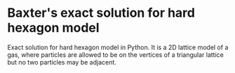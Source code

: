# Baxter's exact solution for hard hexagon model
Exact solution for hard hexagon model in Python. It is a 2D lattice model of a gas, where particles are allowed to be on the vertices of a triangular lattice but no two particles may be adjacent.
